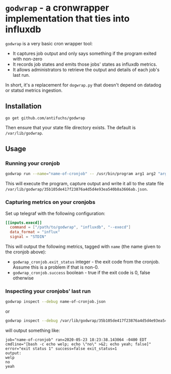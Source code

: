 # `godwrap` - a cronwrapper implementation that ties into influxdb

`godwrap` is a very basic cron wrapper tool:

* It captures job output and only says something if the program exited with non-zero
* It records job states and emits those jobs' states as influxdb metrics.
* It allows administrators to retrieve the output and details of each job's last run.

In short, it's a replacement for `dogwrap.py` that doesn't depend on
datadog or statsd metrics ingestion.

## Installation

`go get github.com/antifuchs/godwrap`

Then ensure that your state file directory exists. The default is `/var/lib/godwrap`.

## Usage

### Running your cronjob

``` sh
godwrap run --name="name-of-cronjob" -- /usr/bin/program arg1 arg2 "arg three"
```

This will execute the program, capture output and write it all to the state file `/var/lib/godwrap/35b105de417f23876a4d5d4e93ea540b8a3666ab.json`.

### Capturing metrics on your cronjobs

Set up telegraf with the following configuration:

``` toml
[[inputs.execd]]
  command = ["/path/to/godwrap", "influxdb", "--execd"]
  data_format = "influx"
  signal = "STDIN"
```

This will output the following metrics, tagged with `name` (the name given to the cronjob above):

* `godwrap_cronjob.exit_status` integer - the exit code from the cronjob. Assume this is a problem if that is non-0.
* `godwrap_cronjob.success` boolean - true if the exit code is 0, false otherwise

### Inspecting your cronjobs' last run

```sh
godwrap inspect --debug name-of-cronjob.json
```

or

```sh
godwrap inspect --debug /var/lib/godwrap/35b105de417f23876a4d5d4e93ea540b8a3666ab.json
```

will output something like:

```
job="name-of-cronjob" ran=2020-05-23 18:23:38.143064 -0400 EDT cmdline="[bash -c echo welp; echo \"no\" >&2; echo yeah; false]" error="exit status 1" success=false exit_status=1
output:
welp
no
yeah
```
